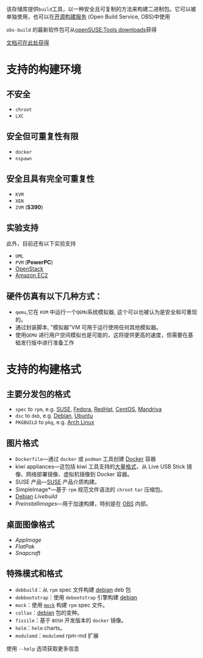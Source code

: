 
该存储库提供`build`工具，以一种安全且可复制的方法来构建二进制包。它可以被单独使用，也可以在[开源构建服务](http://openbuildservice.org) (Open Build Service, OBS)中使用

`obs-build` 的最新软件包可从[openSUSE:Tools downloads](https://software.opensuse.org/download/package?package=obs-build&project=openSUSE%3ATools)获得

[文档可在此处获得](http://opensuse.github.io/obs-build/pbuild.html)


支持的构建环境
============================

不安全
---
- `chroot`
- `LXC`

安全但可重复性有限
---
- `docker`
- `nspawn`

安全且具有完全可重复性
---
- `KVM`
- `XEN`
- `ZVM` (**S390**)

实验支持
---
此外，目前还有以下实验支持

- `UML`
- `PVM` (**PowerPC**)
- [OpenStack](http://openstack.org)
- [Amazon EC2](http://ec2.amazon.com)

硬件仿真有以下几种方式：
---
- `qemu`,它在 `KVM` 中运行一个`QEMU`系统模拟器, 这个可以也被认为是安全和可重现的。
- 通过封装脚本, "模拟器"VM 可用于运行使用任何其他模拟器。
- 使用`QEMU` 进行用户空间模拟也是可能的，这将提供更高的速度，但需要在基础发行版中进行准备工作

支持的构建格式
=======================

主要分发包的格式
---
- `spec` to `rpm`,           e.g. [SUSE](http://suse.com), [Fedora](http://getfedora.org), [RedHat](http://redhat.com),
[CentOS](http://centos.org), [Mandriva](http://mageia.org)
- `dsc` to `deb`,            e.g. [Debian](http://debian.org), [Ubuntu](http://ubuntu.com)
- `PKGBUILD` to `pkg`,       e.g. [Arch Linux](http://archlinux.org)

图片格式
---
- `Dockerfile`—通过 `docker` 或 `podman` 工具创建 [Docker](http://docker.com) 容器
- kiwi appliances—这包括 kiwi 工具支持的[大量格式](http://documentation.suse.com/kiwi/9/html/kiwi/image-types.html)，从 Live USB Stick 镜像、网络部署镜像、虚拟机镜像到 Docker 容器。
- SUSE 产品—[SUSE](http://suse.com) 产品介质构建。
- SimpleImage*&mdash;基于 `rpm` 规范文件语法的 `chroot` `tar` 压缩包。
- [Debian](http://debian.org) *Livebuild*
- *Preinstallimages*&mdash;用于加速构建，特别是在 [OBS](http://openbuildservice.org/) 内部。

桌面图像格式
---
- *AppImage*
- *FlatPak*
- *Snapcraft*

特殊模式和格式
---
- `debbuild`：从 `rpm` spec 文件构建 [debian](http://debian.org) deb 包
- `debbootstrap`：使用 `debootstrap` 引擎构建 [debian](http://debian.org) 
- `mock`：使用 [`mock`](https://github.com/rpm-software-management/mock) 构建 `rpm` spec 文件。
- `collax`：[debian](http://debian.org) 包的变种。
- `fissile`：基于 `BOSH` 开发版本的 `docker` 镜像。
- `helm`：`helm` charts。
- `modulemd`：`modulemd` rpm-md 扩展

使用 `--help` 选项获取更多信息
